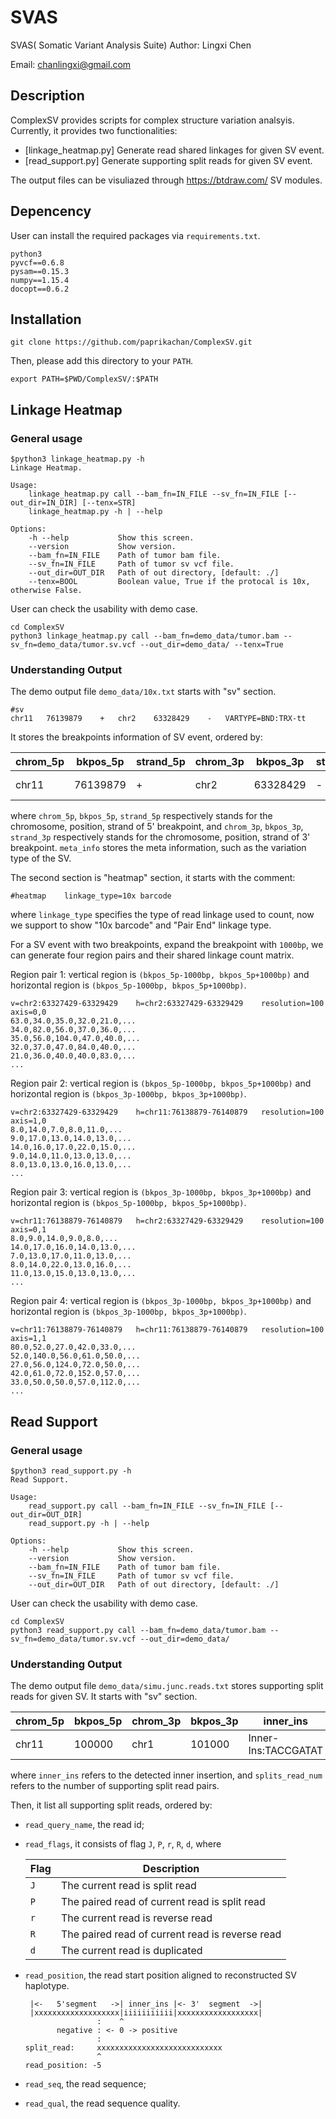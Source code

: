 # SVAS
SVAS( Somatic Variant Analysis Suite)
Author: Lingxi Chen

Email: chanlingxi@gmail.com

## Description
ComplexSV provides scripts for complex structure variation analsyis. Currently, it provides two functionalities:
+ [linkage_heatmap.py] Generate read shared linkages for given SV event.
+ [read_support.py] Generate supporting split reads for given SV event.

The output files can be visuliazed through https://btdraw.com/ SV modules.

## Depencency

User can install the required packages via `requirements.txt`.
```
python3
pyvcf==0.6.8
pysam==0.15.3
numpy==1.15.4
docopt==0.6.2
```

## Installation
```
git clone https://github.com/paprikachan/ComplexSV.git
```
Then, please add this directory to your `PATH`.
```
export PATH=$PWD/ComplexSV/:$PATH
```

## Linkage Heatmap

### General usage
```
$python3 linkage_heatmap.py -h
Linkage Heatmap.

Usage:
    linkage_heatmap.py call --bam_fn=IN_FILE --sv_fn=IN_FILE [--out_dir=IN_DIR] [--tenx=STR]
    linkage_heatmap.py -h | --help

Options:
    -h --help           Show this screen.
    --version           Show version.
    --bam_fn=IN_FILE    Path of tumor bam file.
    --sv_fn=IN_FILE     Path of tumor sv vcf file.
    --out_dir=OUT_DIR   Path of out directory, [default: ./]
    --tenx=BOOL         Boolean value, True if the protocal is 10x, otherwise False.
```
User can check the usability with demo case.
```
cd ComplexSV
python3 linkage_heatmap.py call --bam_fn=demo_data/tumor.bam --sv_fn=demo_data/tumor.sv.vcf --out_dir=demo_data/ --tenx=True
```

### Understanding Output

The demo output file `demo_data/10x.txt` starts with "sv" section.
```
#sv
chr11	76139879	+	chr2	63328429	-   VARTYPE=BND:TRX-tt
```
It stores the breakpoints information of SV event, ordered by:

| chrom_5p |  bkpos_5p |  strand_5p | chrom_3p |  bkpos_3p |  strand_3p | meta_info |
|---|---|---|---|---|---|---|
| chr11  | 76139879  | + | chr2  | 63328429  |- | VARTYPE=BND:TRX-tt |

where `chrom_5p`, `bkpos_5p`, `strand_5p` respectively stands for the chromosome, position, strand of 5' breakpoint, and `chrom_3p`, `bkpos_3p`, `strand_3p` respectively stands for the chromosome, position, strand of 3' breakpoint. `meta_info` stores the meta information, such as the variation type of the SV.

The second section is "heatmap" section, it starts with the comment:
```
#heatmap    linkage_type=10x barcode
```
where `linkage_type` specifies the type of read linkage used to count, now we support to show "10x barcode" and "Pair End" linkage type.

For a SV event with two breakpoints, expand the breakpoint with `1000bp`, we can generate four region pairs and their shared linkage count matrix.

Region pair 1: vertical region is `(bkpos_5p-1000bp, bkpos_5p+1000bp)` and horizontal region is `(bkpos_5p-1000bp, bkpos_5p+1000bp)`.
```
v=chr2:63327429-63329429	h=chr2:63327429-63329429	resolution=100	axis=0,0
63.0,34.0,35.0,32.0,21.0,...
34.0,82.0,56.0,37.0,36.0,...
35.0,56.0,104.0,47.0,40.0,...
32.0,37.0,47.0,84.0,40.0,...
21.0,36.0,40.0,40.0,83.0,...
...
```
Region pair 2: vertical region is `(bkpos_5p-1000bp, bkpos_5p+1000bp)` and horizontal region is `(bkpos_3p-1000bp, bkpos_3p+1000bp)`.
```
v=chr2:63327429-63329429	h=chr11:76138879-76140879	resolution=100	axis=1,0
8.0,14.0,7.0,8.0,11.0,...
9.0,17.0,13.0,14.0,13.0,...
14.0,16.0,17.0,22.0,15.0,...
9.0,14.0,11.0,13.0,13.0,...
8.0,13.0,13.0,16.0,13.0,...
...
```
Region pair 3: vertical region is `(bkpos_3p-1000bp, bkpos_3p+1000bp)` and horizontal region is `(bkpos_5p-1000bp, bkpos_5p+1000bp)`.
```
v=chr11:76138879-76140879	h=chr2:63327429-63329429	resolution=100	axis=0,1
8.0,9.0,14.0,9.0,8.0,...
14.0,17.0,16.0,14.0,13.0,...
7.0,13.0,17.0,11.0,13.0,...
8.0,14.0,22.0,13.0,16.0,...
11.0,13.0,15.0,13.0,13.0,...
...
```
Region pair 4: vertical region is `(bkpos_3p-1000bp, bkpos_3p+1000bp)` and horizontal region is `(bkpos_3p-1000bp, bkpos_3p+1000bp)`.
```
v=chr11:76138879-76140879	h=chr11:76138879-76140879	resolution=100	axis=1,1
80.0,52.0,27.0,42.0,33.0,...
52.0,140.0,56.0,61.0,50.0,...
27.0,56.0,124.0,72.0,50.0,...
42.0,61.0,72.0,152.0,57.0,...
33.0,50.0,50.0,57.0,112.0,...
...
```


## Read Support
### General usage
```
$python3 read_support.py -h
Read Support.

Usage:
    read_support.py call --bam_fn=IN_FILE --sv_fn=IN_FILE [--out_dir=OUT_DIR]
    read_support.py -h | --help

Options:
    -h --help           Show this screen.
    --version           Show version.
    --bam_fn=IN_FILE    Path of tumor bam file.
    --sv_fn=IN_FILE     Path of tumor sv vcf file.
    --out_dir=OUT_DIR   Path of out directory, [default: ./]
```
User can check the usability with demo case.
```
cd ComplexSV
python3 read_support.py call --bam_fn=demo_data/tumor.bam --sv_fn=demo_data/tumor.sv.vcf --out_dir=demo_data/
```

### Understanding Output

The demo output file `demo_data/simu.junc.reads.txt` stores supporting split reads for given SV. It starts with "sv" section.

| chrom_5p |  bkpos_5p | chrom_3p |  bkpos_3p |  inner_ins | splits_read_num |
|---|---|---|---|---|---|
| chr11  | 100000  | chr1 | 101000  | Inner-Ins:TACCGATAT  |10 | 

where `inner_ins` refers to the detected inner insertion, and `splits_read_num` refers to the number of supporting split read pairs.

Then, it list all supporting split reads, ordered by:
+ `read_query_name`, the read id;
+ `read_flags`, it consists of flag `J`, `P`, `r`, `R`, `d`, where

  |Flag|Description|
  |---|---|
  |`J`|The current read is split read|
  |`P`|The paired read of current read is split read|
  |`r`|The current read is reverse read|
  |`R`|The paired read of current read is reverse read|
  |`d`|The current read is duplicated|

+ `read_position`, the read start position aligned to reconstructed SV haplotype.
  ```
   |<-   5'segment   ->| inner_ins |<- 3'  segment  ->|
   |xxxxxxxxxxxxxxxxxxx|iiiiiiiiiii|xxxxxxxxxxxxxxxxxx|
                  :    ^
         negative : <- 0 -> positive
                  :
  split_read:     xxxxxxxxxxxxxxxxxxxxxxxxxxxx
                  ^
  read_position: -5
  ```
+ `read_seq`, the read sequence;
+ `read_qual`, the read sequence quality.


